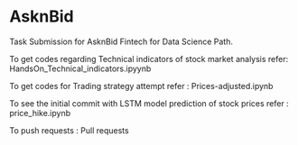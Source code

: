 # AsknBid
Task Submission for AsknBid Fintech for Data Science Path.

To get codes regarding Technical indicators of stock market analysis refer: HandsOn_Technical_indicators.ipyynb

To get codes for Trading strategy attempt refer : Prices-adjusted.ipynb

To see the initial commit with LSTM model prediction of stock prices refer : price_hike.ipynb

To push requests : Pull requests

